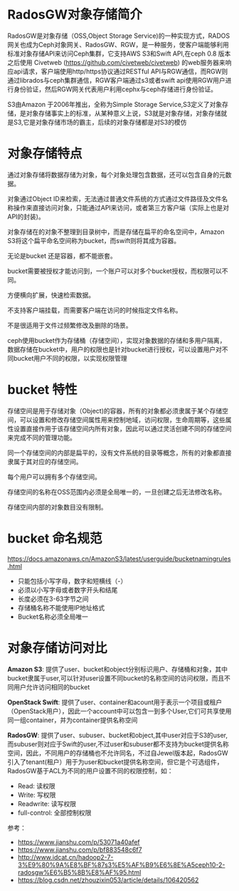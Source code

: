 # RadosGW对象存储简介

RadosGW是对象存储（OSS,Object Storage Service)的一种实现方式，RADOS网关也成为Ceph对象网关、RadosGW、RGW，是一种服务，使客户端能够利用标准对象存储API来访问Ceph集群，它支持AWS S3和Swift API,在ceph 0.8 版本之后使用 Civetweb (https://github.com/civetweb/civetweb) 的web服务器来响应api请求，客户端使用http/https协议通过RESTful API与RGW通信，而RGW则通过librados与ceph集群通信，RGW客户端通过s3或者swift api使用RGW用户进行身份验证，然后RGW网关代表用户利用cephx与ceph存储进行身份验证。

S3由Amazon 于2006年推出，全称为Simple Storage Service,S3定义了对象存储，是对象存储事实上的标准，从某种意义上说，S3就是对象存储，对象存储就是S3,它是对象存储市场的霸主，后续的对象存储都是对S3的模仿

# 对象存储特点

通过对象存储将数据存储为对象，每个对象处理包含数据，还可以包含自身的元数据。

对象通过Object ID来检索，无法通过普通文件系统的方式通过文件路径及文件名称操作来直接访问对象，只能通过API来访问，或者第三方客户端（实际上也是对API的封装)。

对象存储在的对象不整理到目录树中，而是存储在扁平的命名空间中，Amazon S3将这个扁平命名空间称为bucket，而swift则将其成为容器。

无论是bucket 还是容器，都不能嵌套。

bucket需要被授权才能访问到，一个账户可以对多个bucket授权，而权限可以不同。

方便横向扩展，快速检索数据。

不支持客户端挂载，而需要客户端在访问的时候指定文件名称。

不是很适用于文件过频繁修改及删除的场景。

ceph使用bucket作为存储桶（存储空间），实现对象数据的存储和多用户隔离，数据存储在bucket中，用户的权限也是针对bucket进行授权，可以设置用户对不同bucket用户不同的权限，以实现权限管理

# bucket 特性

存储空间是用于存储对象（Object)的容器，所有的对象都必须隶属于某个存储空间，可以设置和修改存储空间属性用来控制地域，访问权限，生命周期等，这些属性设置直接作用于该存储空间内所有对象，因此可以通过灵活创建不同的存储空间来完成不同的管理功能。

同一个存储空间的内部是扁平的，没有文件系统的目录等概念，所有的对象都直接隶属于其对应的存储空间。

每个用户可以拥有多个存储空间。

存储空间的名称在OSS范围内必须是全局唯一的，一旦创建之后无法修改名称。

存储空间内部的对象数目没有限制。

# bucket 命名规范

https://docs.amazonaws.cn/AmazonS3/latest/userguide/bucketnamingrules.html

- 只能包括小写字母，数字和短横线（-）
- 必须以小写字母或者数字开头和结尾
- 长度必须在3-63字节之间
- 存储桶名称不能使用IP地址格式
- Bucket名称必须全局唯一

# 对象存储访问对比

**Amazon S3**: 提供了user、bucket和object分别标识用户、存储桶和对象，其中bucket隶属于user,可以针对user设置不同bucket的名称空间的访问权限，而且不同用户允许访问相同的bucket

**OpenStack Swift**: 提供了user、container和acount用于表示一个项目或租户（OpenStack用户），因此一个account中可以包含一到多个User,它们可共享使用同一组container，并为container提供名称空间

**RadosGW**: 提供了user、subuser、bucket和object,其中user对应于S3的user,而subuser则对应于Swift的user,不过user和subuser都不支持为bucket提供名称空间，因此，不同用户的存储桶也不允许同名，不过自Jewel版本起，RadosGW引入了tenant(租户）用于为user和bucket提供名称空间，但它是个可选组件，RadosGW基于ACL为不同的用户设置不同的权限控制，如：
- Read: 读权限
- Write: 写权限
- Readwrite: 读写权限
- full-control: 全部控制权限









参考：
- https://www.jianshu.com/p/53071a40afef
- https://www.jianshu.com/p/bf883548c6f7
- http://www.idcat.cn/hadoop2-7-3%E9%80%9A%E8%BF%87s3%E5%AF%B9%E6%8E%A5ceph10-2-radosgw%E6%B5%8B%E8%AF%95.html
- https://blog.csdn.net/zhouzixin053/article/details/106420562

